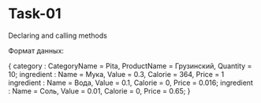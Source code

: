 # Task-01
Declaring and calling methods
         
Формат данных:

{
         category : CategoryName = Pita, ProductName = Грузинский, Quantity = 10;
         ingredient : Name = Мука, Value = 0.3, Calorie = 364, Price = 1
         ingredient : Name = Вода, Value = 0.1, Calorie = 0, Price = 0.016;
         ingredient : Name = Соль, Value = 0.01, Calorie = 0, Price = 0.65;
}

